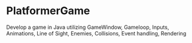 # PlatformerGame
Develop a game in Java utilizing GameWindow, Gameloop, Inputs, Animations, Line of Sight, Enemies, Collisions, Event handling, Rendering
